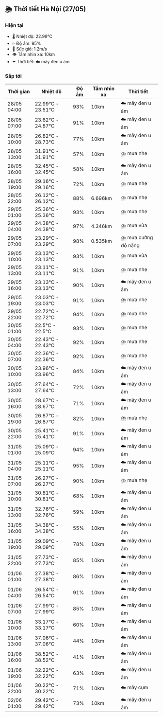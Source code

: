 ## 🌦️ Thời tiết Hà Nội (27/05)

### Hiện tại

- 🌡️ Nhiệt độ: 22.99℃
- 💦 Độ ẩm: 95%
- 💨 Sức gió: 1.2m/s
- 👁️ Tầm nhìn xa: 10km
- ☂️ Thời tiết: ☁️ mây đen u ám

### Sắp tới

| Thời gian | Nhiệt độ | Độ ẩm | Tầm nhìn xa | Thời tiết |
| --- | --- | --- | --- | --- |
| 28/05 04:00 | 22.99℃ - 23.51℃ | 93% | 10km | ☁️ mây đen u ám |
| 28/05 07:00 | 23.62℃ - 24.87℃ | 91% | 10km | ☁️ mây đen u ám |
| 28/05 10:00 | 26.82℃ - 28.73℃ | 77% | 10km | ☁️ mây đen u ám |
| 28/05 13:00 | 31.91℃ - 31.91℃ | 57% | 10km | ⛈️ mưa nhẹ |
| 28/05 16:00 | 32.45℃ - 32.45℃ | 58% | 10km | ☁️ mây đen u ám |
| 28/05 19:00 | 29.16℃ - 29.16℃ | 72% | 10km | ⛈️ mưa nhẹ |
| 28/05 22:00 | 26.12℃ - 26.12℃ | 88% | 6.696km | ⛈️ mưa nhẹ |
| 29/05 01:00 | 25.36℃ - 25.36℃ | 93% | 10km | ⛈️ mưa nhẹ |
| 29/05 04:00 | 24.38℃ - 24.38℃ | 97% | 4.346km | ⛈️ mưa vừa |
| 29/05 07:00 | 23.29℃ - 23.29℃ | 98% | 0.535km | ⛈️ mưa cường độ nặng |
| 29/05 10:00 | 23.13℃ - 23.13℃ | 93% | 10km | ⛈️ mưa vừa |
| 29/05 13:00 | 23.11℃ - 23.11℃ | 91% | 10km | ⛈️ mưa nhẹ |
| 29/05 16:00 | 23.13℃ - 23.13℃ | 90% | 10km | ☁️ mây đen u ám |
| 29/05 19:00 | 23.03℃ - 23.03℃ | 91% | 10km | ⛈️ mưa nhẹ |
| 29/05 22:00 | 22.72℃ - 22.72℃ | 94% | 10km | ⛈️ mưa nhẹ |
| 30/05 01:00 | 22.5℃ - 22.5℃ | 93% | 10km | ⛈️ mưa nhẹ |
| 30/05 04:00 | 22.43℃ - 22.43℃ | 92% | 10km | ⛈️ mưa nhẹ |
| 30/05 07:00 | 22.36℃ - 22.36℃ | 92% | 10km | ⛈️ mưa nhẹ |
| 30/05 10:00 | 23.96℃ - 23.96℃ | 84% | 10km | ☁️ mây đen u ám |
| 30/05 13:00 | 27.64℃ - 27.64℃ | 72% | 10km | ☁️ mây đen u ám |
| 30/05 16:00 | 28.67℃ - 28.67℃ | 71% | 10km | ☁️ mây đen u ám |
| 30/05 19:00 | 26.87℃ - 26.87℃ | 82% | 10km | ⛈️ mưa nhẹ |
| 30/05 22:00 | 25.41℃ - 25.41℃ | 91% | 10km | ☁️ mây đen u ám |
| 31/05 01:00 | 25.09℃ - 25.09℃ | 94% | 10km | ☁️ mây đen u ám |
| 31/05 04:00 | 25.11℃ - 25.11℃ | 95% | 10km | ☁️ mây đen u ám |
| 31/05 07:00 | 26.27℃ - 26.27℃ | 90% | 10km | ⛈️ mưa nhẹ |
| 31/05 10:00 | 30.81℃ - 30.81℃ | 68% | 10km | ☁️ mây đen u ám |
| 31/05 13:00 | 32.76℃ - 32.76℃ | 59% | 10km | ☁️ mây đen u ám |
| 31/05 16:00 | 34.38℃ - 34.38℃ | 55% | 10km | ☁️ mây đen u ám |
| 31/05 19:00 | 29.09℃ - 29.09℃ | 78% | 10km | ☁️ mây đen u ám |
| 31/05 22:00 | 27.73℃ - 27.73℃ | 85% | 10km | ☁️ mây đen u ám |
| 01/06 01:00 | 27.38℃ - 27.38℃ | 86% | 10km | ☁️ mây đen u ám |
| 01/06 04:00 | 26.54℃ - 26.54℃ | 91% | 10km | ☁️ mây đen u ám |
| 01/06 07:00 | 27.99℃ - 27.99℃ | 85% | 10km | ☁️ mây đen u ám |
| 01/06 10:00 | 33.17℃ - 33.17℃ | 60% | 10km | ☁️ mây đen u ám |
| 01/06 13:00 | 37.06℃ - 37.06℃ | 44% | 10km | ☁️ mây đen u ám |
| 01/06 16:00 | 38.52℃ - 38.52℃ | 41% | 10km | ☁️ mây đen u ám |
| 01/06 19:00 | 32.22℃ - 32.22℃ | 63% | 10km | ☁️ mây đen u ám |
| 01/06 22:00 | 30.22℃ - 30.22℃ | 71% | 10km | ☁️ mây cụm |
| 02/06 01:00 | 29.42℃ - 29.42℃ | 73% | 10km | ☁️ mây đen u ám |
